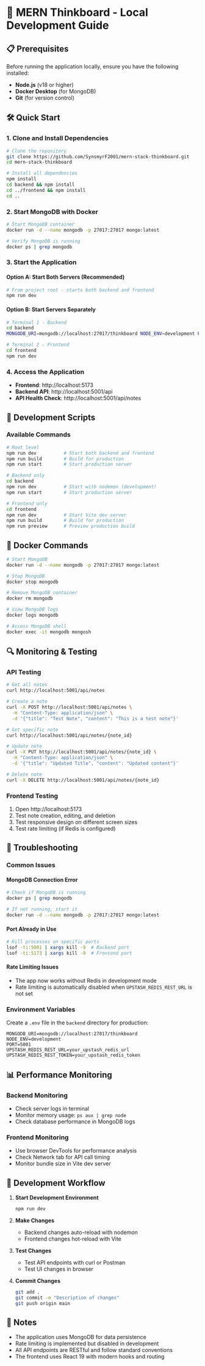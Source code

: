 # 🚀 MERN Thinkboard - Local Development Guide

## 📋 Prerequisites

Before running the application locally, ensure you have the following installed:

- **Node.js** (v18 or higher)
- **Docker Desktop** (for MongoDB)
- **Git** (for version control)

## 🛠️ Quick Start

### 1. Clone and Install Dependencies

```bash
# Clone the repository
git clone https://github.com/SynsmyrF2001/mern-stack-thinkboard.git
cd mern-stack-thinkboard

# Install all dependencies
npm install
cd backend && npm install
cd ../frontend && npm install
cd ..
```

### 2. Start MongoDB with Docker

```bash
# Start MongoDB container
docker run -d --name mongodb -p 27017:27017 mongo:latest

# Verify MongoDB is running
docker ps | grep mongodb
```

### 3. Start the Application

#### Option A: Start Both Servers (Recommended)
```bash
# From project root - starts both backend and frontend
npm run dev
```

#### Option B: Start Servers Separately
```bash
# Terminal 1 - Backend
cd backend
MONGODB_URI=mongodb://localhost:27017/thinkboard NODE_ENV=development PORT=5001 npm run dev

# Terminal 2 - Frontend
cd frontend
npm run dev
```

### 4. Access the Application

- **Frontend**: http://localhost:5173
- **Backend API**: http://localhost:5001/api
- **API Health Check**: http://localhost:5001/api/notes

## 🔧 Development Scripts

### Available Commands

```bash
# Root level
npm run dev          # Start both backend and frontend
npm run build        # Build for production
npm run start        # Start production server

# Backend only
cd backend
npm run dev          # Start with nodemon (development)
npm run start        # Start production server

# Frontend only
cd frontend
npm run dev          # Start Vite dev server
npm run build        # Build for production
npm run preview      # Preview production build
```

## 🐳 Docker Commands

```bash
# Start MongoDB
docker run -d --name mongodb -p 27017:27017 mongo:latest

# Stop MongoDB
docker stop mongodb

# Remove MongoDB container
docker rm mongodb

# View MongoDB logs
docker logs mongodb

# Access MongoDB shell
docker exec -it mongodb mongosh
```

## 🔍 Monitoring & Testing

### API Testing

```bash
# Get all notes
curl http://localhost:5001/api/notes

# Create a note
curl -X POST http://localhost:5001/api/notes \
  -H "Content-Type: application/json" \
  -d '{"title": "Test Note", "content": "This is a test note"}'

# Get specific note
curl http://localhost:5001/api/notes/{note_id}

# Update note
curl -X PUT http://localhost:5001/api/notes/{note_id} \
  -H "Content-Type: application/json" \
  -d '{"title": "Updated Title", "content": "Updated content"}'

# Delete note
curl -X DELETE http://localhost:5001/api/notes/{note_id}
```

### Frontend Testing

1. Open http://localhost:5173
2. Test note creation, editing, and deletion
3. Test responsive design on different screen sizes
4. Test rate limiting (if Redis is configured)

## 🚨 Troubleshooting

### Common Issues

#### MongoDB Connection Error
```bash
# Check if MongoDB is running
docker ps | grep mongodb

# If not running, start it
docker run -d --name mongodb -p 27017:27017 mongo:latest
```

#### Port Already in Use
```bash
# Kill processes on specific ports
lsof -ti:5001 | xargs kill -9  # Backend port
lsof -ti:5173 | xargs kill -9  # Frontend port
```

#### Rate Limiting Issues
- The app now works without Redis in development mode
- Rate limiting is automatically disabled when `UPSTASH_REDIS_REST_URL` is not set

### Environment Variables

Create a `.env` file in the `backend` directory for production:

```env
MONGODB_URI=mongodb://localhost:27017/thinkboard
NODE_ENV=development
PORT=5001
UPSTASH_REDIS_REST_URL=your_upstash_redis_url
UPSTASH_REDIS_REST_TOKEN=your_upstash_redis_token
```

## 📊 Performance Monitoring

### Backend Monitoring
- Check server logs in terminal
- Monitor memory usage: `ps aux | grep node`
- Check database performance in MongoDB logs

### Frontend Monitoring
- Use browser DevTools for performance analysis
- Check Network tab for API call timing
- Monitor bundle size in Vite dev server

## 🔄 Development Workflow

1. **Start Development Environment**
   ```bash
   npm run dev
   ```

2. **Make Changes**
   - Backend changes auto-reload with nodemon
   - Frontend changes hot-reload with Vite

3. **Test Changes**
   - Test API endpoints with curl or Postman
   - Test UI changes in browser

4. **Commit Changes**
   ```bash
   git add .
   git commit -m "Description of changes"
   git push origin main
   ```

## 📝 Notes

- The application uses MongoDB for data persistence
- Rate limiting is implemented but disabled in development
- All API endpoints are RESTful and follow standard conventions
- The frontend uses React 19 with modern hooks and routing
